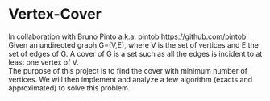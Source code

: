 # Vertex-Cover
In collaboration with Bruno Pinto a.k.a. pintob https://github.com/pintob \
Given an undirected graph G=(V,E), where V is the set of vertices and E the set of edges of G. A cover of G is a set such as all the edges is incident to at least one vertex of V.\
The purpose of this project is to find the cover with minimum number of vertices. 
We will then implement and analyze a few algorithm (exacts and approximated) to solve this problem.
